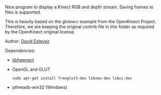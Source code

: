 Nice program to display a Kinect RGB and depth stream. Saving frames to files is supported.

This is heavily based on the glview.c example from the OpenKinect Project. Therefore, we are keeping the original contrib file in this folder as required by the OpenKinect original license.

Author: [David Estevez](https://github.com/David-Estevez)

Dependencies:

 * [libfreenect](https://github.com/OpenKinect/libfreenect/)
 * OpenGL and GLUT
   
       sudo apt-get install freeglut3-dev libxmu-dev libxi-dev
 
 * pthreads-win32 (Windows)